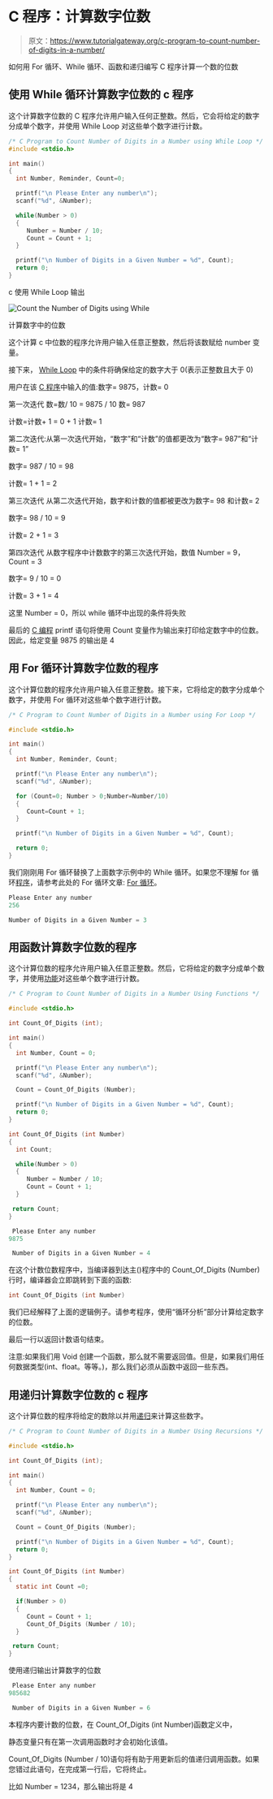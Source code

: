 # C 程序：计算数字位数

> 原文：<https://www.tutorialgateway.org/c-program-to-count-number-of-digits-in-a-number/>

如何用 For 循环、While 循环、函数和递归编写 C 程序计算一个数的位数

## 使用 While 循环计算数字位数的 c 程序

这个计算数字位数的 C 程序允许用户输入任何正整数。然后，它会将给定的数字分成单个数字，并使用 While Loop 对这些单个数字进行计数。

```c
/* C Program to Count Number of Digits in a Number using While Loop */
#include <stdio.h>

int main()
{
  int Number, Reminder, Count=0;

  printf("\n Please Enter any number\n");
  scanf("%d", &Number);

  while(Number > 0)
  {
     Number = Number / 10;
     Count = Count + 1;  
  }

  printf("\n Number of Digits in a Given Number = %d", Count);
  return 0;
}
```

c 使用 While Loop 输出

![Count the Number of Digits using While](img/989c3d1f3e9a0ccd84811f3a9cec4e8b.png)

计算数字中的位数

这个计算 c 中位数的程序允许用户输入任意正整数，然后将该数赋给 number 变量。

接下来， [While Loop](https://www.tutorialgateway.org/while-loop-in-c/) 中的条件将确保给定的数字大于 0(表示正整数且大于 0)

用户在该 [C 程序](https://www.tutorialgateway.org/c-programming-examples/)中输入的值:数字= 9875，计数= 0

第一次迭代
数=数/ 10 = 9875 / 10
数= 987

计数=计数+ 1 = 0 + 1
计数= 1

第二次迭代:从第一次迭代开始，“数字”和“计数”的值都更改为“数字= 987”和“计数= 1”

数字= 987 / 10 = 98

计数= 1 + 1 = 2

第三次迭代
从第二次迭代开始，数字和计数的值都被更改为数字= 98 和计数= 2

数字= 98 / 10 = 9

计数= 2 + 1 = 3

第四次迭代
从数字程序中计数数字的第三次迭代开始，数值 Number = 9，Count = 3

数字= 9 / 10 = 0

计数= 3 + 1 = 4

这里 Number = 0，所以 while 循环中出现的条件将失败

最后的 [C 编程](https://www.tutorialgateway.org/c-programming/) printf 语句将使用 Count 变量作为输出来打印给定数字中的位数。因此，给定变量 9875 的输出是 4

## 用 For 循环计算数字位数的程序

这个计算位数的程序允许用户输入任意正整数。接下来，它将给定的数字分成单个数字，并使用 For 循环对这些单个数字进行计数。

```c
/* C Program to Count Number of Digits in a Number using For Loop */ 

#include <stdio.h>

int main()
{
  int Number, Reminder, Count;

  printf("\n Please Enter any number\n");
  scanf("%d", &Number);

  for (Count=0; Number > 0;Number=Number/10)
  {
     Count=Count + 1;  
  }

  printf("\n Number of Digits in a Given Number = %d", Count);

  return 0;
}
```

我们刚刚用 For 循环替换了上面数字示例中的 While 循环。如果您不理解 for 循环[程序](https://www.tutorialgateway.org/c-programming-examples/)，请参考此处的 For 循环文章: [For 循环](https://www.tutorialgateway.org/for-loop-in-c-programming/ "For Loop in C")。

 ```c
 Please Enter any number
256

 Number of Digits in a Given Number = 3
```

## 用函数计算数字位数的程序

这个计算位数的程序允许用户输入任意正整数。然后，它将给定的数字分成单个数字，并使用[功能](https://www.tutorialgateway.org/functions-in-c/)对这些单个数字进行计数。

```c
/* C Program to Count Number of Digits in a Number Using Functions */

#include <stdio.h>

int Count_Of_Digits (int); 

int main()
{
  int Number, Count = 0;

  printf("\n Please Enter any number\n");
  scanf("%d", &Number);

  Count = Count_Of_Digits (Number);

  printf("\n Number of Digits in a Given Number = %d", Count);
  return 0;
}

int Count_Of_Digits (int Number)
{
  int Count;

  while(Number > 0)
  {
     Number = Number / 10;
     Count = Count + 1;  
  }

 return Count;
}
```

```c
 Please Enter any number
9875

 Number of Digits in a Given Number = 4
```

在这个计数位数程序中，当编译器到达主()程序中的 Count_Of_Digits (Number)行时，编译器会立即跳转到下面的函数:

```c
int Count_Of_Digits (int Number)
```

我们已经解释了上面的逻辑例子。请参考程序，使用“循环分析”部分计算给定数字的位数。

最后一行以返回计数语句结束。

注意:如果我们用 Void 创建一个函数，那么就不需要返回值。但是，如果我们用任何数据类型(int、float。等等。)，那么我们必须从函数中返回一些东西。

## 用递归计算数字位数的 c 程序

这个计算位数的程序将给定的数除以并用[递归](https://www.tutorialgateway.org/recursion-in-c/)来计算这些数字。

```c
/* C Program to Count Number of Digits in a Number Using Recursions */

#include <stdio.h>

int Count_Of_Digits (int); 

int main()
{
  int Number, Count = 0;

  printf("\n Please Enter any number\n");
  scanf("%d", &Number);

  Count = Count_Of_Digits (Number);

  printf("\n Number of Digits in a Given Number = %d", Count);
  return 0;
}

int Count_Of_Digits (int Number)
{
  static int Count =0;

  if(Number > 0)
  {
     Count = Count + 1;  
     Count_Of_Digits (Number / 10);
  }

 return Count;
}
```

使用递归输出计算数字的位数

```c
 Please Enter any number
985682

 Number of Digits in a Given Number = 6
```

本程序内要计数的位数，在 Count_Of_Digits (int Number)函数定义中，

静态变量只有在第一次调用函数时才会初始化该值。

Count_Of_Digits (Number / 10)语句将有助于用更新后的值递归调用函数。如果您错过此语句，在完成第一行后，它将终止。

比如 Number = 1234，那么输出将是 4